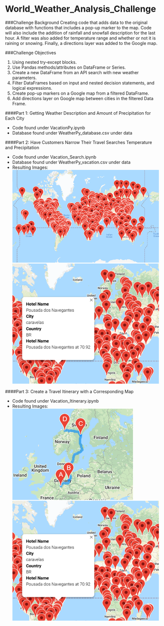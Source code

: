 # World_Weather_Analysis_Challenge

###Challenge Background
  Creating code that adds data to the original database with functions that includes a pop-up marker to the map.
  Code will also include the addition of rainfall and snowfall description for the last hour.
  A filter was also added for temperature range and whether or not it is raining or snowing.
  Finally, a directions layer was added to the Google map.
  
###Challenge Objectives
  1. Using nested try-except blocks.
  2. Use Pandas methods/attributes on DataFrame or Series.
  3. Create a new DataFrame from an API search with new weather parameters.
  4. Filter DataFrames based on input and nested decision statements, and logical expressions.
  5. Create pop-up markers on a Google map from a filtered DataFrame.
  6. Add directions layer on Google map between cities in the filtered Data Frame.
  
####Part 1:
  Getting Weather Description and Amount of Precipitation for Each City
  - Code found under VacationPy.ipynb
  - Database found under WeatherPy_database.csv under data
  
####Part 2:
  Have Customers Narrow Their Travel Searches Temperature and Precipitation
  - Code found under Vacation_Search.ipynb
  - Database found under WeatherPy_vacation.csv under data
  - Resulting Images:
    ![Total Vacation Map](image/WeatherPy_Vacation_Map.PNG)
    ![Map with Pop-up](image/WeatherPy_Vacation_Map_PopUp.PNG)
    
####Part 3:
  Create a Travel Itinerary with a Corresponding Map
  - Code found under Vacation_Itinerary.ipynb
  - Resulting Images:
   ![Travel Map with Route](image/WeatherPy_Travel_Map.PNG)
   ![Travel Map with Markers](image/WeatherPy_Vacation_Map_PopUp.PNG)
  
